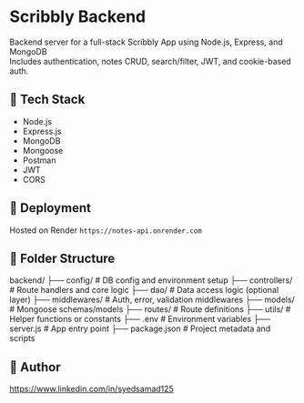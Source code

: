 # Scribbly Backend

Backend server for a full-stack Scribbly App using Node.js, Express, and MongoDB  
Includes authentication, notes CRUD, search/filter, JWT, and cookie-based auth.

## 🔧 Tech Stack
- Node.js
- Express.js
- MongoDB
- Mongoose
- Postman
- JWT
- CORS

## 🚀 Deployment
Hosted on Render
`https://notes-api.onrender.com`


## 📂 Folder Structure
backend/
├── config/ # DB config and environment setup
├── controllers/ # Route handlers and core logic
├── dao/ # Data access logic (optional layer)
├── middlewares/ # Auth, error, validation middlewares
├── models/ # Mongoose schemas/models
├── routes/ # Route definitions
├── utils/ # Helper functions or constants
├── .env # Environment variables
├── server.js # App entry point
├── package.json # Project metadata and scripts



## 🧠 Author
https://www.linkedin.com/in/syedsamad125
